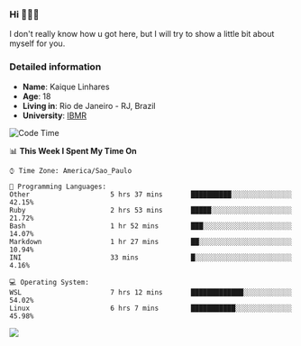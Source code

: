 ### Hi 🙋🏽‍♂️

I don't really know how u got here, but I will try to show a little bit about myself for you.

### Detailed information

* **Name**: Kaique Linhares
* **Age**: 18
* **Living in**: Rio  de Janeiro - RJ, Brazil
* **University**: [IBMR](https://www.ibmr.br/)

<!--START_SECTION:waka-->
![Code Time](http://img.shields.io/badge/Code%20Time-42%20hrs%2033%20mins-blue)

📊 **This Week I Spent My Time On** 

```text
⌚︎ Time Zone: America/Sao_Paulo

💬 Programming Languages: 
Other                    5 hrs 37 mins       ██████████░░░░░░░░░░░░░░░   42.15% 
Ruby                     2 hrs 53 mins       █████░░░░░░░░░░░░░░░░░░░░   21.72% 
Bash                     1 hr 52 mins        ███░░░░░░░░░░░░░░░░░░░░░░   14.07% 
Markdown                 1 hr 27 mins        ██░░░░░░░░░░░░░░░░░░░░░░░   10.94% 
INI                      33 mins             █░░░░░░░░░░░░░░░░░░░░░░░░   4.16%

💻 Operating System: 
WSL                      7 hrs 12 mins       █████████████░░░░░░░░░░░░   54.02% 
Linux                    6 hrs 7 mins        ███████████░░░░░░░░░░░░░░   45.98%

```


<!--END_SECTION:waka-->

<a href="https://www.linkedin.com/in/kaique-linhares-25a840208/"  target="_blank"><img src="https://img.shields.io/badge/-LinkedIn-%230077B5?style=for-the-badge&logo=linkedin&logoColor=white" target="_blank"></a>
